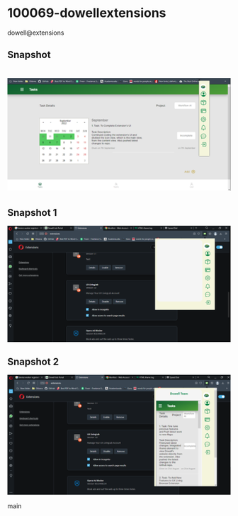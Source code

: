 # 100069-dowellextensions

dowell@extensions

## Snapshot
![Snapshot 1](images/d.png)
=======
## Snapshot 1
![Snapshot 1](images/snap1.png)


## Snapshot 2
![Snapshot 1](images/snap2.png)

main
